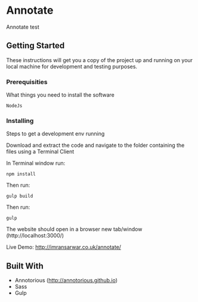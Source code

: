 # Annotate

Annotate test

## Getting Started

These instructions will get you a copy of the project up and running on your local machine for development and testing purposes.

### Prerequisities

What things you need to install the software

```
NodeJs
```

### Installing

Steps to get a development env running

Download and extract the code and navigate to the folder containing the files using a Terminal Client

In Terminal window run: 

```
npm install
```
Then run:
```
gulp build
```
Then run:
```
gulp
```

The website should open in a browser new tab/window (http://localhost:3000/)

Live Demo: http://imransarwar.co.uk/annotate/

## Built With

* Annotorious (http://annotorious.github.io)
* Sass
* Gulp
